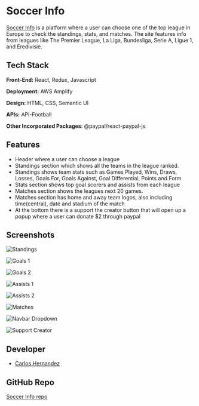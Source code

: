 
# Soccer Info

[Soccer Info](https://main.d29w9w8trrzcml.amplifyapp.com/) is a platform where a user can choose one of the top league in Europe to check the standings, stats, and matches. The site features info from leagues like The Premier League, La Liga, Bundesliga, Serie A, Ligue 1, and Eredivisie.

## Tech Stack

**Front-End:** React, Redux, Javascript

**Deployment:** AWS Amplify

**Design:** HTML, CSS, Semantic UI

**APIs:** API-Football

**Other Incorporated Packages**: @paypal/react-paypal-js

## Features

- Header where a user can choose a league
- Standings section which shows all the teams in the league ranked.
- Standings shows team stats such as Games Played, Wins, Draws, Losses, Goals For, Goals Against, Goal Differential, Points and Form
- Stats section shows top goal scorers and assists from each league
- Matches section shows the leagues next 20 games.
- Matches section has home and away team logos, also including time(central), date and stadium of the match
- At the bottom there is a support the creator button that will open up a popup where a user can donate $2 through paypal


## Screenshots

![Standings](./src/screenshots/Standings.png)

![Goals 1](./src/screenshots/Goals1.png)

![Goals 2](./src/screenshots/Goals2.png)

![Assists 1](./src/screenshots/Assists1.png)

![Assists 2](./src/screenshots/Assists2.png)

![Matches](./src/screenshots/Matches.png)

![Navbar Dropdown](./src/screenshots/NavbarDropdown.png)

![Support Creator](./src/screenshots/SupportCreator.png)

## Developer

- [Carlos Hernandez](https://www.linkedin.com/in/carloshdzrco/)

## GitHub Repo

[Soccer Info repo](https://github.com/CarlosHdzRco/SportsApp)


